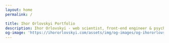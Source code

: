 ```yaml
---
layout: home
permalink: /

title: Ihor Orlovskyi Portfolio
description: Ihor Orlovskyi - web scientist, front-end engineer & psychedelic musician from Kyiv, Ukraine
og-image: 'https://ihororlovskyi.com/assets/img/og-images/og-ihororlovskyi.jpg'
---
```

